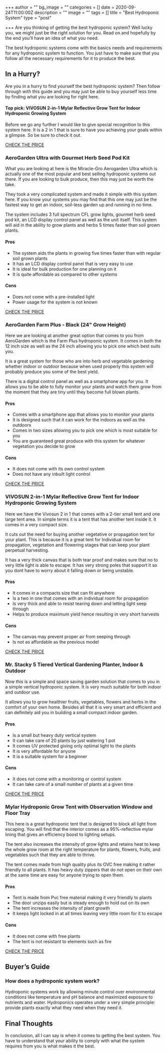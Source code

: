 +++
author = ""
bg_image = ""
categories = []
date = 2020-09-24T11:00:00Z
description = ""
image = ""
tags = []
title = "Best Hydroponic System"
type = "post"

+++
Are you thinking of getting the best hydroponic system? Well lucky you, we might just be the right solution for you. Read on and hopefully by the end you’ll have an idea of what you need.

The best hydroponic systems come with the basics needs and requirements for any hydroponic system to function. You just have to make sure that you follow all the necessary requirements for it to produce the best.

## In a Hurry?

Are you in a hurry to find yourself the best hydroponic system? Then follow through with this guide and you may just be able to buy yourself less time by finding what you are looking for right here.

#### Top pick: VIVOSUN 2-in-1 Mylar Reflective Grow Tent for Indoor Hydroponic Growing System

Before we go any further I would like to give special recognition to this system here. It is a 2 in 1 that is sure to have you achieving your goals within a glimpse. So be sure to check it out.

[CHECK THE PRICE](https://www.amazon.com/VIVOSUN-Reflective-Indoor-Hydroponic-Growing/dp/B07QTKB8X7?ref_=)

### AeroGarden Ultra with Gourmet Herb Seed Pod Kit

What you are looking at here is the Miracle-Gro Aerogarden Ultra which is actually one of the most popular and best selling hydroponic systems out there. If you are looking to bulk produce, then this may just be worth the take.

They took a very complicated system and made it simple with this system here. If you know your systems you may find that this one may just be the fastest way to get an indoor, soil-less garden up and running in no time.

The system includes 3 full spectrum CFL grow lights, gourmet herb seed pod kit, an LCD display control panel as well as the unit itself. This system will aid in the ability to grow plants and herbs 5 times faster than soil grown plants.

#### Pros

* The system aids the plants in growing five times faster than with regular soil grown plants
* It has an LCD display control panel that is very easy to use
* It is ideal for bulk production for one planning on it
* It is quite affordable as compared to other systems

#### Cons

* Does not come with a pre-installed light
* Power usage for the system is not known

[CHECK THE PRICE](https://www.amazon.com/AeroGarden-Ultra-Gourmet-Herb-Seed/dp/B00FHXNG6U)

### AeroGarden Farm Plus - Black (24" Grow Height)

Here we are looking at another great option that comes to you from AeroGarden which is the Farm Plus hydroponic system. It comes in both the 12 inch size as well as the 24 inch allowing you to pick one which best suits you.

It is a great system for those who are into herb and vegetable gardening whether indoor or outdoor because when used properly this system will probably produce you some of the best yield.

There is a digital control panel as well as a smartphone app for you. It allows you to be able to fully monitor your plants and watch them grow from the moment that they are tiny until they become full blown plants.

#### Pros

* Comes with a smartphone app that allows you to monitor your plants
* It is designed such that it can work for the indoors as well as the outdoors
* Comes in two sizes allowing you to pick one which is most suitable for you
* You are guaranteed great produce with this system for whatever vegetation you decide to grow

#### Cons

* It does not come with its own control system
* Does not have any inbuilt light control

[CHECK THE PRICE](https://www.amazon.com/AeroGarden-Farm-Plus-Black-Height/dp/B073W7TNH6)

### VIVOSUN 2-in-1 Mylar Reflective Grow Tent for Indoor Hydroponic Growing System

Here we have the Vivosun 2 in 1 that comes with a 2-tier small tent and one large tent area. In simple terms it is a tent that has another tent inside it. It comes in a very compact size.

It cuts out the need for buying another vegetative or propagation tent for your plant. This is because it is a great tent for Individual room for propagation, vegetation and flowering stages that can keep your plant perpetual harvesting.

It has a very thick canvas that is both tear proof and makes sure that no to very little light is able to escape. It has very strong poles that support it so you dont have to worry about it falling down or being unstable.

#### Pros

* It comes in a compacts size that can fit anywhere
* Is a two in one that comes with an individual room for propagation
* Is very thick and able to resist tearing down and letting light seep through
* Helps to produce maximum yield hence resulting in very short harvests

#### Cons

* The canvas may prevent proper air from seeping through
* Is not as affordable as the previous model

[CHECK THE PRICE](https://www.amazon.com/VIVOSUN-Reflective-Indoor-Hydroponic-Growing/dp/B07QTKB8X7?ref_=)

### Mr. Stacky 5 Tiered Vertical Gardening Planter, Indoor & Outdoor

Now this is a simple and space saving garden solution that comes to you in a simple vertical hydroponic system. It is very much suitable for both indoor and outdoor use.

It allows you to grow healthier fruits, vegetables, flowers and herbs in the comfort of your own home. Besides all that it is very smart and efficient and can definitely aid you in building a small compact indoor garden.

#### Pros

* Is a small but heavy duty vertical system
* It can take care of 20 plants by just watering 1 pot
* It comes UV protected giving only optimal light to the plants
* It is very affordable for anyone
* It is a suitable system for a beginner

#### Cons

* It does not come with a monitoring or control system
* It can take care of a small number of plants at a given time

[CHECK THE PRICE](https://www.amazon.com/Mr-Stacky-Vertical-Gardening-Planter/dp/B00AMPUM9M/ref=)

### Mylar Hydroponic Grow Tent with Observation Window and Floor Tray

This here is a great hydroponic tent that is designed to block all light from escaping. You will find that the interior comes as a 95%-reflective mylar lining that gives an efficiency boost to lighting setups.

The tent also increases the intensity of grow lights and retains heat to keep the whole grow room at the right temperature for plants, flowers, fruits, and vegetables such that they are able to thrive.

The tent comes made from high quality plus its OVC free making it rather friendly to all plants. It has heavy duty zippers that do not open on their own at the same time are easy for anyone trying to open them.

#### Pros

* Tent is made from Pvc free material making it very friendly to plants
* The door unzips easily but is steady enough to hold out on its own
* The tent increases the intensity of plant growth
* It keeps light locked in at all times leaving very little room for it to escape

#### Cons

* It does not come with free plants
* The tent is not resistant to elements such as fire

[CHECK THE PRICE](https://www.amazon.com/Hydroponic-Obeservation-Window-Indoor-Growing/dp/B075D13LNP?ref_=)

## Buyer’s Guide

### How does a hydroponic system work?

Hydroponic systems work by allowing minute control over environmental conditions like temperature and pH balance and maximized exposure to nutrients and water. Hydroponics operates under a very simple principle: provide plants exactly what they need when they need it.

## Final Thoughts

In conclusion, all I can say is when it comes to getting the best system. You have to understand that your ability to comply with what the system requires from you is what makes it the best.